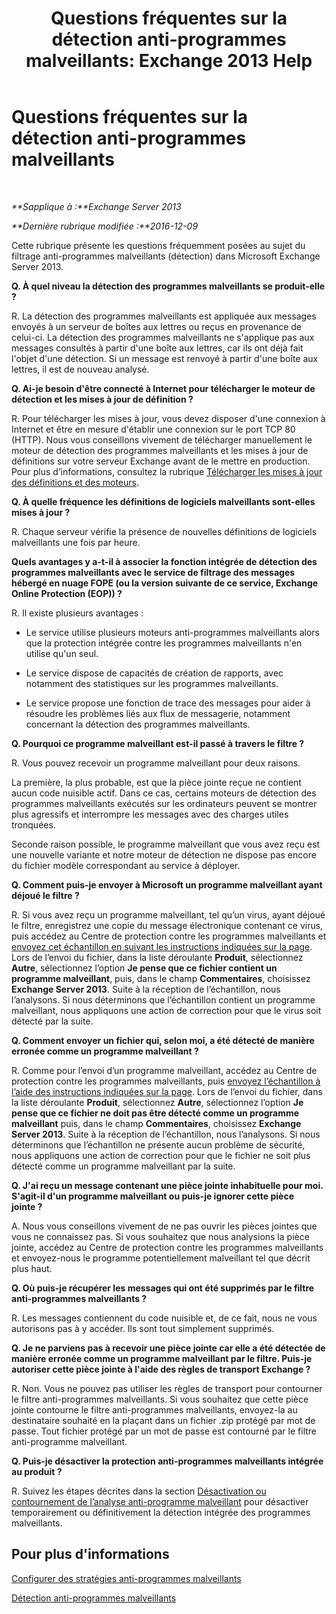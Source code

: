﻿---
title: 'Questions fréquentes sur la détection anti-programmes malveillants: Exchange 2013 Help'
TOCTitle: Questions fréquentes sur la détection anti-programmes malveillants
ms:assetid: e1c069e2-ed8a-4d8a-b81a-5b49b2cf24c9
ms:mtpsurl: https://technet.microsoft.com/fr-fr/library/JJ150577(v=EXCHG.150)
ms:contentKeyID: 50479422
ms.date: 04/24/2018
mtps_version: v=EXCHG.150
ms.translationtype: HT
---

# Questions fréquentes sur la détection anti-programmes malveillants

 

_**Sapplique à :**Exchange Server 2013_

_**Dernière rubrique modifiée :**2016-12-09_

Cette rubrique présente les questions fréquemment posées au sujet du filtrage anti-programmes malveillants (détection) dans Microsoft Exchange Server 2013.

**Q. À quel niveau la détection des programmes malveillants se produit-elle ?**

R. La détection des programmes malveillants est appliquée aux messages envoyés à un serveur de boîtes aux lettres ou reçus en provenance de celui-ci. La détection des programmes malveillants ne s'applique pas aux messages consultés à partir d'une boîte aux lettres, car ils ont déjà fait l'objet d'une détection. Si un message est renvoyé à partir d'une boîte aux lettres, il est de nouveau analysé.

**Q. Ai-je besoin d'être connecté à Internet pour télécharger le moteur de détection et les mises à jour de définition ?**

R. Pour télécharger les mises à jour, vous devez disposer d'une connexion à Internet et être en mesure d'établir une connexion sur le port TCP 80 (HTTP). Nous vous conseillons vivement de télécharger manuellement le moteur de détection des programmes malveillants et les mises à jour de définitions sur votre serveur Exchange avant de le mettre en production. Pour plus d’informations, consultez la rubrique [Télécharger les mises à jour des définitions et des moteurs](download-engine-and-definition-updates-exchange-2013-help.md).

**Q. À quelle fréquence les définitions de logiciels malveillants sont-elles mises à jour ?**

R. Chaque serveur vérifie la présence de nouvelles définitions de logiciels malveillants une fois par heure.

**Quels avantages y a-t-il à associer la fonction intégrée de détection des programmes malveillants avec le service de filtrage des messages hébergé en nuage FOPE (ou la version suivante de ce service, Exchange Online Protection (EOP)) ?**

R. Il existe plusieurs avantages :

  - Le service utilise plusieurs moteurs anti-programmes malveillants alors que la protection intégrée contre les programmes malveillants n'en utilise qu'un seul.

  - Le service dispose de capacités de création de rapports, avec notamment des statistiques sur les programmes malveillants.

  - Le service propose une fonction de trace des messages pour aider à résoudre les problèmes liés aux flux de messagerie, notamment concernant la détection des programmes malveillants.

**Q. Pourquoi ce programme malveillant est-il passé à travers le filtre ?**

R. Vous pouvez recevoir un programme malveillant pour deux raisons.

La première, la plus probable, est que la pièce jointe reçue ne contient aucun code nuisible actif. Dans ce cas, certains moteurs de détection des programmes malveillants exécutés sur les ordinateurs peuvent se montrer plus agressifs et interrompre les messages avec des charges utiles tronquées.

Seconde raison possible, le programme malveillant que vous avez reçu est une nouvelle variante et notre moteur de détection ne dispose pas encore du fichier modèle correspondant au service à déployer.

**Q. Comment puis-je envoyer à Microsoft un programme malveillant ayant déjoué le filtre ?**

R. Si vous avez reçu un programme malveillant, tel qu’un virus, ayant déjoué le filtre, enregistrez une copie du message électronique contenant ce virus, puis accédez au Centre de protection contre les programmes malveillants et [envoyez cet échantillon en suivant les instructions indiquées sur la page](https://go.microsoft.com/fwlink/?linkid=196858). Lors de l’envoi du fichier, dans la liste déroulante **Produit**, sélectionnez **Autre**, sélectionnez l’option **Je pense que ce fichier contient un programme malveillant**, puis, dans le champ **Commentaires**, choisissez **Exchange Server 2013**. Suite à la réception de l’échantillon, nous l’analysons. Si nous déterminons que l’échantillon contient un programme malveillant, nous appliquons une action de correction pour que le virus soit détecté par la suite.

**Q. Comment envoyer un fichier qui, selon moi, a été détecté de manière erronée comme un programme malveillant ?**

R. Comme pour l’envoi d’un programme malveillant, accédez au Centre de protection contre les programmes malveillants, puis [envoyez l’échantillon à l’aide des instructions indiquées sur la page](https://go.microsoft.com/fwlink/?linkid=196858). Lors de l’envoi du fichier, dans la liste déroulante **Produit**, sélectionnez **Autre**, sélectionnez l’option **Je pense que ce fichier ne doit pas être détecté comme un programme malveillant** puis, dans le champ **Commentaires**, choisissez **Exchange Server 2013**. Suite à la réception de l’échantillon, nous l’analysons. Si nous déterminons que l’échantillon ne présente aucun problème de sécurité, nous appliquons une action de correction pour que le fichier ne soit plus détecté comme un programme malveillant par la suite.

**Q. J'ai reçu un message contenant une pièce jointe inhabituelle pour moi. S'agit-il d'un programme malveillant ou puis-je ignorer cette pièce jointe ?**

A. Nous vous conseillons vivement de ne pas ouvrir les pièces jointes que vous ne connaissez pas. Si vous souhaitez que nous analysions la pièce jointe, accédez au Centre de protection contre les programmes malveillants et envoyez-nous le programme potentiellement malveillant tel que décrit plus haut.

**Q. Où puis-je récupérer les messages qui ont été supprimés par le filtre anti-programmes malveillants ?**

R. Les messages contiennent du code nuisible et, de ce fait, nous ne vous autorisons pas à y accéder. Ils sont tout simplement supprimés.

**Q. Je ne parviens pas à recevoir une pièce jointe car elle a été détectée de manière erronée comme un programme malveillant par le filtre. Puis-je autoriser cette pièce jointe à l'aide des règles de transport Exchange ?**

R. Non. Vous ne pouvez pas utiliser les règles de transport pour contourner le filtre anti-programmes malveillants. Si vous souhaitez que cette pièce jointe contourne le filtre anti-programmes malveillants, envoyez-la au destinataire souhaité en la plaçant dans un fichier .zip protégé par mot de passe. Tout fichier protégé par un mot de passe est contourné par le filtre anti-programme malveillant.

**Q. Puis-je désactiver la protection anti-programmes malveillants intégrée au produit ?**

R. Suivez les étapes décrites dans la section [Désactivation ou contournement de l’analyse anti-programme malveillant](disable-or-bypass-anti-malware-scanning-exchange-2013-help.md) pour désactiver temporairement ou définitivement la détection intégrée des programmes malveillants.

## Pour plus d'informations

[Configurer des stratégies anti-programmes malveillants](configure-anti-malware-policies-exchange-2013-help.md)

[Détection anti-programmes malveillants](anti-malware-protection-exchange-2013-help.md)

